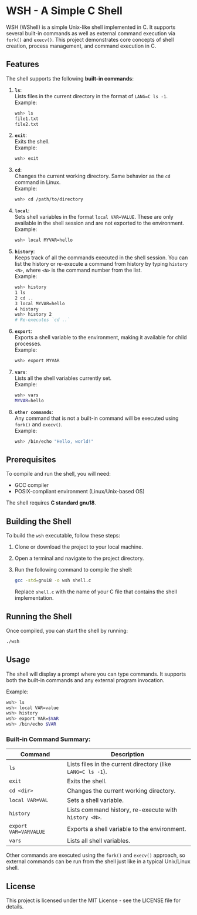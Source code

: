
# WSH - A Simple C Shell

WSH (WShell) is a simple Unix-like shell implemented in C. It supports several built-in commands as well as external command execution via `fork()` and `execv()`. This project demonstrates core concepts of shell creation, process management, and command execution in C.

## Features

The shell supports the following **built-in commands**:

1. **`ls`**:  
   Lists files in the current directory in the format of `LANG=C ls -1`.  
   Example:  
   ```sh
   wsh> ls
   file1.txt
   file2.txt
   ```
   
2. **`exit`**:  
   Exits the shell.  
   Example:  
   ```sh
   wsh> exit
   ```

3. **`cd`**:  
   Changes the current working directory. Same behavior as the `cd` command in Linux.  
   Example:  
   ```sh
   wsh> cd /path/to/directory
   ```

4. **`local`**:  
   Sets shell variables in the format `local VAR=VALUE`. These are only available in the shell session and are not exported to the environment.  
   Example:  
   ```sh
   wsh> local MYVAR=hello
   ```

5. **`history`**:  
   Keeps track of all the commands executed in the shell session. You can list the history or re-execute a command from history by typing `history <N>`, where `<N>` is the command number from the list.  
   Example:  
   ```sh
   wsh> history
   1 ls
   2 cd ..
   3 local MYVAR=hello
   4 history
   wsh> history 2
   # Re-executes `cd ..`
   ```

6. **`export`**:  
   Exports a shell variable to the environment, making it available for child processes.  
   Example:  
   ```sh
   wsh> export MYVAR
   ```

7. **`vars`**:  
   Lists all the shell variables currently set.  
   Example:  
   ```sh
   wsh> vars
   MYVAR=hello
   ```

8. **`other commands`**:  
   Any command that is not a built-in command will be executed using `fork()` and `execv()`.  
   Example:  
   ```sh
   wsh> /bin/echo "Hello, world!"
   ```

## Prerequisites

To compile and run the shell, you will need:

- GCC compiler
- POSIX-compliant environment (Linux/Unix-based OS)

The shell requires **C standard gnu18**.

## Building the Shell

To build the `wsh` executable, follow these steps:

1. Clone or download the project to your local machine.
2. Open a terminal and navigate to the project directory.
3. Run the following command to compile the shell:

   ```sh
   gcc -std=gnu18 -o wsh shell.c
   ```

   Replace `shell.c` with the name of your C file that contains the shell implementation.

## Running the Shell

Once compiled, you can start the shell by running:

```sh
./wsh
```

## Usage

The shell will display a prompt where you can type commands. It supports both the built-in commands and any external program invocation.

Example:

```sh
wsh> ls
wsh> local VAR=value
wsh> history
wsh> export VAR=$VAR
wsh> /bin/echo $VAR
```

### Built-in Command Summary:

| Command          | Description                                                   |
|------------------|---------------------------------------------------------------|
| `ls`             | Lists files in the current directory (like `LANG=C ls -1`).    |
| `exit`           | Exits the shell.                                               |
| `cd <dir>`       | Changes the current working directory.                         |
| `local VAR=VAL`  | Sets a shell variable.                                         |
| `history`        | Lists command history, re-execute with `history <N>`.          |
| `export VAR=VARVALUE`     | Exports a shell variable to the environment.                   |
| `vars`           | Lists all shell variables.                                     |

Other commands are executed using the `fork()` and `execv()` approach, so external commands can be run from the shell just like in a typical Unix/Linux shell.

## License

This project is licensed under the MIT License - see the LICENSE file for details.

